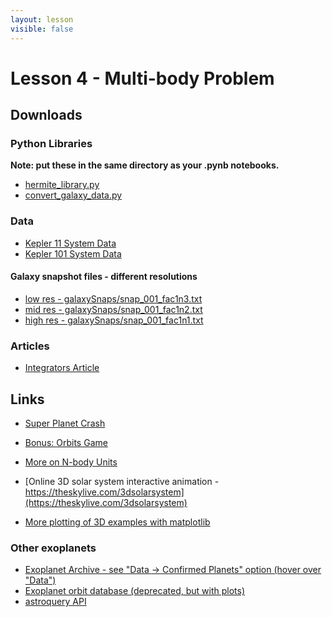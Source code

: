 ```yaml
---
layout: lesson
visible: false
---
```


# Lesson 4 - Multi-body Problem

## Downloads

### Python Libraries

**Note: put these in the same directory as your .pynb notebooks.**

* <a href="hermite_library.py" download>hermite_library.py</a>
* <a href="convert_galaxy_data.py" download>convert_galaxy_data.py</a>

### Data

* [Kepler 11 System Data](downloads/kepler11data.txt)
* [Kepler 101 System Data](downloads/kepler101data.txt)

#### Galaxy snapshot files - different resolutions

* <a href="galaxySnaps/snap_001_fac1n3.txt" download>low res - galaxySnaps/snap_001_fac1n3.txt</a>
* <a href="galaxySnaps/snap_001_fac1n2.txt" download>mid res - galaxySnaps/snap_001_fac1n2.txt</a>
* <a href="galaxySnaps/snap_001_fac1n1.txt" download>high res - galaxySnaps/snap_001_fac1n1.txt</a>


### Articles

* [Integrators Article](downloads/integrators.pdf)


## Links

* [Super Planet Crash](http://www.stefanom.org/spc/)
* [Bonus: Orbits Game](http://save-point.herokuapp.com/dashboard/users.php)
* [More on N-body Units](http://www.manybody.org/modest/heggie_split.pdf)

* [Online 3D solar system interactive animation - https://theskylive.com/3dsolarsystem](https://theskylive.com/3dsolarsystem)
* [More plotting of 3D examples with matplotlib](https://jakevdp.github.io/PythonDataScienceHandbook/04.12-three-dimensional-plotting.html)

### Other exoplanets
* [Exoplanet Archive - see "Data $\rightarrow$ Confirmed Planets" option (hover over "Data")](https://exoplanetarchive.ipac.caltech.edu/)
* [Exoplanet orbit database (deprecated, but with plots)](http://exoplanets.org/)
* [astroquery API](https://astroquery.readthedocs.io/en/latest/exoplanet_orbit_database/exoplanet_orbit_database.html)
